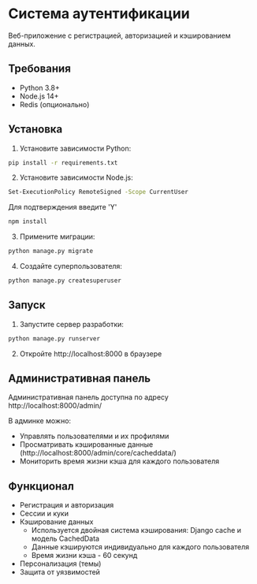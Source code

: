 # Система аутентификации

Веб-приложение с регистрацией, авторизацией и кэшированием данных.

## Требования

- Python 3.8+
- Node.js 14+
- Redis (опционально)

## Установка

1. Установите зависимости Python:
```bash
pip install -r requirements.txt
```

2. Установите зависимости Node.js:
```bash
Set-ExecutionPolicy RemoteSigned -Scope CurrentUser
```
Для подтверждения введите 'Y'

```bash
npm install
```

3. Примените миграции:
```bash
python manage.py migrate
```

4. Создайте суперпользователя:
```bash
python manage.py createsuperuser
```

## Запуск

1. Запустите сервер разработки:
```bash
python manage.py runserver
```

2. Откройте http://localhost:8000 в браузере

## Административная панель

Административная панель доступна по адресу http://localhost:8000/admin/

В админке можно:
- Управлять пользователями и их профилями
- Просматривать кэшированные данные (http://localhost:8000/admin/core/cacheddata/)
- Мониторить время жизни кэша для каждого пользователя

## Функционал

- Регистрация и авторизация
- Сессии и куки
- Кэширование данных
  - Используется двойная система кэширования: Django cache и модель CachedData
  - Данные кэшируются индивидуально для каждого пользователя
  - Время жизни кэша - 60 секунд
- Персонализация (темы)
- Защита от уязвимостей